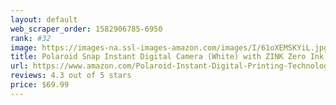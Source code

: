 ```yaml
---
layout: default 
﻿web_scraper_order: 1582906785-6950
rank: #32
image: https://images-na.ssl-images-amazon.com/images/I/61oXEMSKYiL.jpg
title: Polaroid Snap Instant Digital Camera (White) with ZINK Zero Ink Printing Technology
url: https://www.amazon.com/Polaroid-Instant-Digital-Printing-Technology/dp/B015JIAD7C/ref=zg_mw_photo_32?_encoding=UTF8&psc=1&refRID=C6DA0XF7JAQBJB1KF3C0
reviews: 4.3 out of 5 stars
price: $69.99 
---
```

